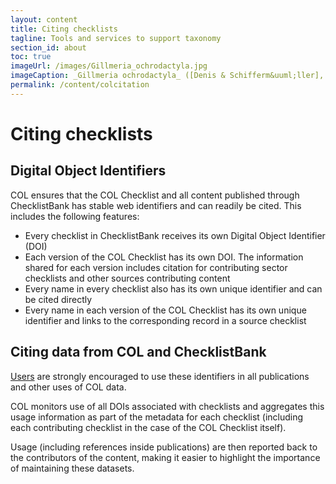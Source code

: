 ```yaml
---
layout: content
title: Citing checklists
tagline: Tools and services to support taxonomy
section_id: about
toc: true
imageUrl: /images/Gillmeria_ochrodactyla.jpg    
imageCaption: _Gillmeria ochrodactyla_ ([Denis & Schifferm&uuml;ller], 1775) - [Photo CC By Donald Hobern](https://www.flickr.com/photos/dhobern/14304880198)
permalink: /content/colcitation
---
```

# Citing checklists

## Digital Object Identifiers
COL ensures that the COL Checklist and all content published through ChecklistBank has stable web identifiers and can readily be cited. This includes the following features:

* Every checklist in ChecklistBank receives its own Digital Object Identifier (DOI)
* Each version of the COL Checklist has its own DOI. The information shared for each version includes citation for contributing sector checklists and other sources contributing content
* Every name in every checklist also has its own unique identifier and can be cited directly
* Every name in each version of the COL Checklist has its own unique identifier and links to the corresponding record in a source checklist

## Citing data from COL and ChecklistBank
[Users](roles#the-role-of-users) are strongly encouraged to use these identifiers in all publications and other uses of COL data. 

COL monitors use of all DOIs associated with checklists and aggregates this usage information as part of the metadata for each checklist (including each contributing checklist in the case of the COL Checklist itself). 

Usage (including references inside publications) are then reported back to the contributors of the content, making it easier to highlight the importance of maintaining these datasets.
